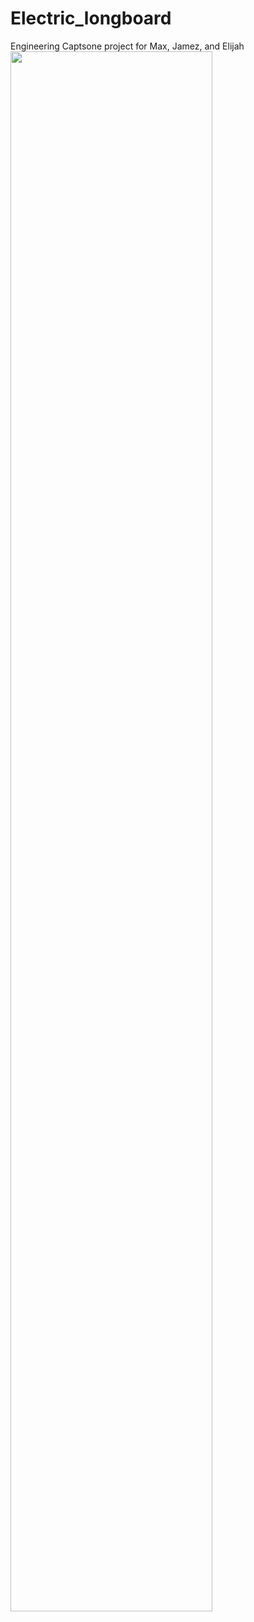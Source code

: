 # Electric_longboard
Engineering Captsone project for Max, Jamez, and Elijah
<img src="75C22DD9-4361-48F5-8394-BCE06E49980E.jpeg" width="80%">
